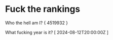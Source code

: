 # Fuck the rankings

Who the hell am I?
{ 4519932 }

What fucking year is it?
[ 2024-08-12T20:00:00Z ]
